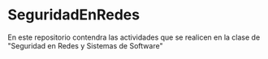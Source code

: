 # SeguridadEnRedes
En este repositorio contendra las actividades que se realicen en la clase de "Seguridad en Redes y Sistemas de Software"
